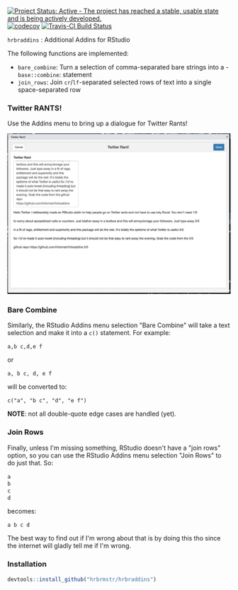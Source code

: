 
[![Project Status: Active - The project has reached a stable, usable state and is being actively developed.](http://www.repostatus.org/badges/0.1.0/active.svg)](http://www.repostatus.org/#active) [![codecov](https://codecov.io/gh/hrbrmstr/hrbraddins/branch/master/graph/badge.svg)](https://codecov.io/gh/hrbrmstr/hrbraddins) [![Travis-CI Build Status](https://travis-ci.org/hrbrmstr/hrbraddins.svg?branch=master)](https://travis-ci.org/hrbrmstr/hrbraddins)

`hrbraddins` : Additional Addins for RStudio

The following functions are implemented:

-   `bare_combine`: Turn a selection of comma-separated bare strings into a - `base::combine`: statement
-   `join_rows`: Join `cr`/`lf`-separated selected rows of text into a single space-separated row

### Twitter RANTS!

Use the Addins menu to bring up a dialogue for Twitter Rants!

![](rant.jpg)

### Bare Combine

Similarly, the RStudio Addins menu selection "Bare Combine" will take a text selection and make it into a `c()` statement. For example:

    a,b c,d,e f

or

    a, b c, d, e f

will be converted to:

    c("a", "b c", "d", "e f")

**NOTE**: not all double-quote edge cases are handled (yet).

### Join Rows

Finally, unless I'm missing something, RStudio doesn't have a "join rows" option, so you can use the RStudio Addins menu selection "Join Rows" to do just that. So:

    a
    b
    c
    d

becomes:

    a b c d

The best way to find out if I'm wrong about that is by doing this tho since the internet will gladly tell me if I'm wrong.

### Installation

``` r
devtools::install_github("hrbrmstr/hrbraddins")
```
